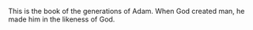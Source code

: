This is the book of the generations of Adam. When God created man, he made him in the likeness of God.
